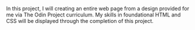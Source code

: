 In this project, I will creating an entire web page from a design provided for me via The Odin Project curriculum. My skills in foundational HTML and CSS will be displayed through the completion of this project.
